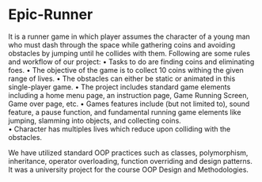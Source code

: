# Epic-Runner
It is a runner game in which player assumes the character of a young man who must dash through the space while gathering coins and avoiding obstacles by jumping until he collides with them. Following are some rules and workflow of our project:
•	Tasks to do are finding coins and eliminating foes. 
•	The objective of the game is to collect 10 coins withing the given range of lives. 
•	The obstacles can either be static or animated in this single-player game. 
•	The project includes standard game elements including a home menu page, an instruction page, Game Running Screen, Game over page, etc.
•	Games features include (but not limited to), sound feature, a pause function, and fundamental running game elements like jumping, slamming into objects, and collecting coins.  
•	Character has multiples lives which reduce upon colliding with the obstacles.

We have utilized standard OOP practices such as classes, polymorphism, inheritance, operator overloading, function overriding and design patterns. It was a university project for the course OOP Design and Methodologies. 
